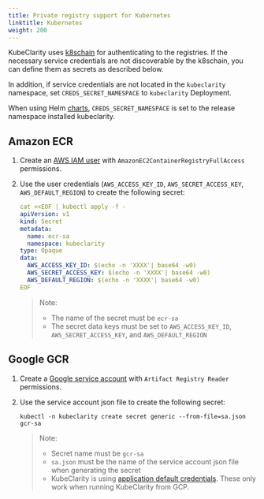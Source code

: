 ```yaml
---
title: Private registry support for Kubernetes
linktitle: Kubernetes
weight: 200
---
```


KubeClarity uses [k8schain](https://github.com/google/go-containerregistry/tree/main/pkg/authn/k8schain#k8schain) for authenticating to the registries. If the necessary service credentials are not discoverable by the k8schain, you can define them as secrets as described below.

In addition, if service credentials are not located in the `kubeclarity` namespace, set `CREDS_SECRET_NAMESPACE` to `kubeclarity` Deployment.

When using Helm [charts](https://github.com/openclarity/kubeclarity/tree/main/charts/kubeclarity), `CREDS_SECRET_NAMESPACE` is set to the release namespace installed kubeclarity.

## Amazon ECR

1. Create an [AWS IAM user](https://docs.aws.amazon.com/IAM/latest/UserGuide/id_users_create.html#id_users_create_console) with `AmazonEC2ContainerRegistryFullAccess` permissions.

1. Use the user credentials (`AWS_ACCESS_KEY_ID`, `AWS_SECRET_ACCESS_KEY`, `AWS_DEFAULT_REGION`) to create the following secret:

    ```yaml
    cat <<EOF | kubectl apply -f -
    apiVersion: v1
    kind: Secret
    metadata:
      name: ecr-sa
      namespace: kubeclarity
    type: Opaque
    data:
      AWS_ACCESS_KEY_ID: $(echo -n 'XXXX'| base64 -w0)
      AWS_SECRET_ACCESS_KEY: $(echo -n 'XXXX'| base64 -w0)
      AWS_DEFAULT_REGION: $(echo -n 'XXXX'| base64 -w0)
    EOF
    ```

    > Note:
    > - The name of the secret must be `ecr-sa`
    > - The secret data keys must be set to `AWS_ACCESS_KEY_ID`, `AWS_SECRET_ACCESS_KEY`, and `AWS_DEFAULT_REGION`

## Google GCR

1. Create a [Google service account](https://cloud.google.com/docs/authentication/getting-started#creating_a_service_account) with `Artifact Registry Reader` permissions.

1. Use the service account json file to create the following secret:

    ```shell
    kubectl -n kubeclarity create secret generic --from-file=sa.json gcr-sa
    ```

    > Note:
    > - Secret name must be `gcr-sa`
    > - `sa.json` must be the name of the service account json file when generating the secret
    > - KubeClarity is using [application default credentials](https://developers.google.com/identity/protocols/application-default-credentials). These only work when running KubeClarity from GCP.

